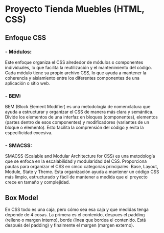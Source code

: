 # Proyecto Tienda Muebles (HTML, CSS)

## Enfoque CSS

### - Módulos:  
 Este enfoque organiza el CSS alrededor de módulos o componentes individuales, lo que facilita la reutilización y el mantenimiento del código. Cada módulo tiene su propio archivo CSS, lo que ayuda a mantener la coherencia y aislamiento entre los diferentes componentes de una aplicación o sitio web.
### - BEM:  
BEM (Block Element Modifier) es una metodología de nomenclatura que ayuda a estructurar y organizar el CSS de manera más clara y semántica. Divide los elementos de una interfaz en bloques (componentes), elementos (partes dentro de esos componentes) y modificadores (variantes de un bloque o elemento). Esto facilita la comprensión del código y evita la especificidad excesiva.
### - SMACSS:  
SMACSS (Scalable and Modular Architecture for CSS) es una metodología que se enfoca en la escalabilidad y modularidad del CSS. Proporciona pautas para organizar el CSS en cinco categorías principales: Base, Layout, Module, State y Theme. Esta organización ayuda a mantener un código CSS más limpio, estructurado y fácil de mantener a medida que el proyecto crece en tamaño y complejidad.

## Box Model  

En CSS todo es una caja, pero cómo sea esa caja y que medidas tenga depende de 4 cosas. La primera es el contenido, despues el padding (relleno o margen interno), borde (linea que bordea el contenido. Está después del padding) y finalmente el margen (margen externo).
